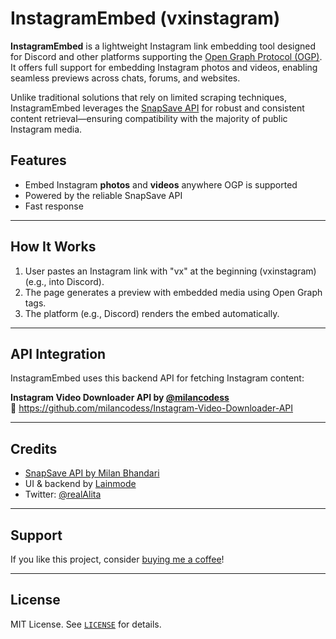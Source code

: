 # InstagramEmbed (vxinstagram)

**InstagramEmbed** is a lightweight Instagram link embedding tool designed for Discord and other platforms supporting the [Open Graph Protocol (OGP)](https://ogp.me/). It offers full support for embedding Instagram photos and videos, enabling seamless previews across chats, forums, and websites.

Unlike traditional solutions that rely on limited scraping techniques, InstagramEmbed leverages the [SnapSave API](https://github.com/milancodess/Instagram-Video-Downloader-API) for robust and consistent content retrieval—ensuring compatibility with the majority of public Instagram media.

## Features

- Embed Instagram **photos** and **videos** anywhere OGP is supported
- Powered by the reliable SnapSave API
- Fast response 

---

## How It Works

1. User pastes an Instagram link with "vx" at the beginning (vxinstagram) (e.g., into Discord).
2. The page generates a preview with embedded media using Open Graph tags.
3. The platform (e.g., Discord) renders the embed automatically.

---

## API Integration

InstagramEmbed uses this backend API for fetching Instagram content:

**Instagram Video Downloader API by [@milancodess](https://github.com/milancodess)**  
🔗 https://github.com/milancodess/Instagram-Video-Downloader-API

---

## Credits

- [SnapSave API by Milan Bhandari](https://github.com/milancodess/Instagram-Video-Downloader-API)
- UI & backend by [Lainmode](https://github.com/Lainmode)
- Twitter: [@realAlita](https://twitter.com/realAlita)

---

## Support

If you like this project, consider [buying me a coffee](https://www.buymeacoffee.com/alsauce)!

---

## License

MIT License. See [`LICENSE`](./LICENSE) for details.
